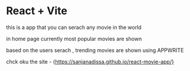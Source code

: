 # React + Vite

this is a app that you can serach any movie in the world

in home page currently most popular movies are shown 

based on the users serach , trending movies are shown using APPWRITE 

chck oku the site - {https://sanjanadissa.github.io/react-movie-app/}

